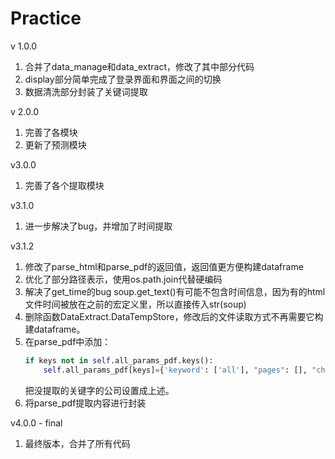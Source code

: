 # Practice
v 1.0.0
1. 合并了data_manage和data_extract，修改了其中部分代码
2. display部分简单完成了登录界面和界面之间的切换
3. 数据清洗部分封装了关键词提取

v 2.0.0
1. 完善了各模块
2. 更新了预测模块

v3.0.0
1. 完善了各个提取模块

v3.1.0
1. 进一步解决了bug，并增加了时间提取

v3.1.2
1. 修改了parse_html和parse_pdf的返回值，返回值更方便构建dataframe
2. 优化了部分路径表示，使用os.path.join代替硬编码
3. 解决了get_time的bug
   soup.get_text()有可能不包含时间信息，因为有的html文件时间被放在之前的宏定义里，所以直接传入str(soup)
4. 删除函数DataExtract.DataTempStore，修改后的文件读取方式不再需要它构建dataframe。
5. 在parse_pdf中添加：
   ```python
   if keys not in self.all_params_pdf.keys():
       self.all_params_pdf[keys]={'keyword': ['all'], "pages": [], "chart": None, "distance": 15}
   ```
   把没提取的关键字的公司设置成上述。
6. 将parse_pdf提取内容进行封装

v4.0.0 - final
1. 最终版本，合并了所有代码